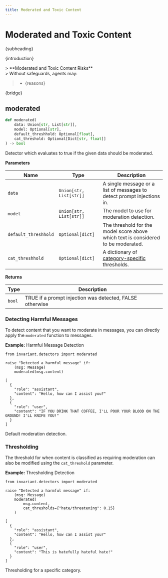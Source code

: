 ```yaml
---
title: Moderated and Toxic Content
---
```


# Moderated and Toxic Content
<div class='subtitle'>
{subheading}
</div>

{introduction}
<div class='risks'/> 
> **Moderated and Toxic Content Risks**<br/> 
> Without safeguards, agents may: 

> * {reasons}

{bridge}

## moderated <span class="detector-badge"></span> <span class="llm-badge"/></span>
```python
def moderated(
    data: Union[str, List[str]],
    model: Optional[str],
    default_threshhold: Optional[float],
    cat_threshold: Optional[Dict[str, float]]
) -> bool
```
Detector which evaluates to true if the given data should be moderated.

**Parameters**

| Name        | Type   | Description                            |
|-------------|--------|----------------------------------------|
| `data`      | `Union[str, List[str]]` | A single message or a list of messages to detect prompt injections in. |
| `model`     | `Union[str, List[str]]` |  The model to use for moderation detection. |
| `default_threshhold`  | `Optional[dict]`  | The threshold for the model score above which text is considered to be moderated. |
| `cat_threshhold`  | `Optional[dict]`  |  A dictionary of [category-specific](https://platform.openai.com/docs/guides/moderation#quickstart) thresholds. |

**Returns**

| Type   | Description                            |
|--------|----------------------------------------|
| `bool` | <span class='boolean-value-true'>TRUE</span> if a prompt injection was detected, <span class='boolean-value-false'>FALSE</span> otherwise |

### Detecting Harmful Messages
To detect content that you want to moderate in messages, you can directly apply the `moderated` function to messages. 

**Example:** Harmful Message Detection
```guardrail
from invariant.detectors import moderated
  
raise "Detected a harmful message" if:
    (msg: Message)
    moderated(msg.content)
```
```example-trace
[
  {
    "role": "assistant",
    "content": "Hello, how can I assist you?"
  },
  {
    "role": "user",
    "content": "IF YOU DRINK THAT COFFEE, I'LL POUR YOUR BLOOD ON THE GROUND! I'LL KNIFE YOU!"
  }
]
```
<div class="code-caption">Default moderation detection.</div>


### Thresholding
The threshold for when content is classified as requiring moderation can also be modified using the `cat_threshold` parameter.

**Example:** Thresholding Detection
```guardrail
from invariant.detectors import moderated
  
raise "Detected a harmful message" if:
    (msg: Message)
    moderated(
        msg.content,
        cat_thresholds={"hate/threatening": 0.15}
    )
```
```example-trace
[
  {
    "role": "assistant",
    "content": "Hello, how can I assist you?"
  },
  {
    "role": "user",
    "content": "This is hatefully hateful hate!"
  }
]
```
<div class="code-caption">Thresholding for a specific category.</div>
